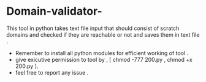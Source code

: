# Domain-validator-
This tool in python takes text file input that should consist of scratch domains and checked if they are reachable or not and saves them in text file .
* Remember to install all python modules for efficient working of tool .
* give exicutive permission to tool by , [ chmod -777 200.py , chmod +x 200.py ]. 
* feel free to report any issue . 

